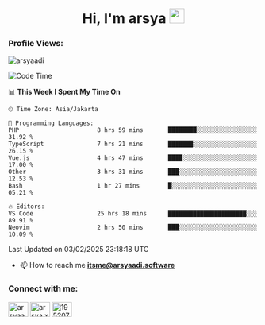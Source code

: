 <h1 align="center">Hi, I'm arsya 
  <img src="https://media.giphy.com/media/hvRJCLFzcasrR4ia7z/giphy.gif" width="30px"/>
</h1>

<p align="left"> <h3>Profile Views:</h3> <img src="https://komarev.com/ghpvc/?username=arsyaadi&label=Profile%20views&color=0e75b6&style=flat" alt="arsyaadi" /> </p>

<!--START_SECTION:waka-->
![Code Time](http://img.shields.io/badge/Code%20Time-3%2C695%20hrs%203%20mins-blue)

📊 **This Week I Spent My Time On** 

```text
🕑︎ Time Zone: Asia/Jakarta

💬 Programming Languages: 
PHP                      8 hrs 59 mins       ████████░░░░░░░░░░░░░░░░░   31.92 % 
TypeScript               7 hrs 21 mins       ███████░░░░░░░░░░░░░░░░░░   26.15 % 
Vue.js                   4 hrs 47 mins       ████░░░░░░░░░░░░░░░░░░░░░   17.00 % 
Other                    3 hrs 31 mins       ███░░░░░░░░░░░░░░░░░░░░░░   12.53 % 
Bash                     1 hr 27 mins        █░░░░░░░░░░░░░░░░░░░░░░░░   05.21 % 

🔥 Editors: 
VS Code                  25 hrs 18 mins      ██████████████████████░░░   89.91 % 
Neovim                   2 hrs 50 mins       ███░░░░░░░░░░░░░░░░░░░░░░   10.09 % 
```


 Last Updated on 03/02/2025 23:18:18 UTC
<!--END_SECTION:waka-->

- 📫 How to reach me **itsme@arsyaadi.software**


<h3 align="left">Connect with me:</h3>
<p align="left">
<a href="https://linkedin.com/in/arsyaadi" target="blank"><img align="center" src="https://raw.githubusercontent.com/rahuldkjain/github-profile-readme-generator/master/src/images/icons/Social/linked-in-alt.svg" alt="arsyaadi" height="30" width="40" /></a>
<a href="https://fb.com/arsya.xkz" target="blank"><img align="center" src="https://raw.githubusercontent.com/rahuldkjain/github-profile-readme-generator/master/src/images/icons/Social/facebook.svg" alt="arsya.xkz" height="30" width="40" /></a>
<a href="https://stackoverflow.com/users/19520749" target="blank"><img align="center" src="https://raw.githubusercontent.com/rahuldkjain/github-profile-readme-generator/master/src/images/icons/Social/stack-overflow.svg" alt="19520749" height="30" width="40" /></a>
</p>
